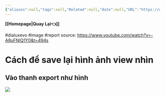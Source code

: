 ```yaml
---
{"aliases":null,"tags":null,"Related":null,"date":null,"URL":"https://www.youtube.com/watch?v=-A8uFNIQ1Y0&t=494s","Author":null,"dg-publish":true,"image":null,"permalink":"/Electric Engineer/Dialux EVo/Lập báo cáo/","dgPassFrontmatter":true,"noteIcon":"2","created":"2024-01-16T15:37:19.990+07:00","updated":"2024-01-16T15:38:57.586+07:00"}
---
```


**[[Homepage\|Quay Lại👈]]**

#dialuxevo #image 
#report
source: https://www.youtube.com/watch?v=-A8uFNIQ1Y0&t=494s

# Cách để save lại hình ảnh view nhìn

## Vào thanh export như hình

![](https://i.imgur.com/7YPARyE.png)

